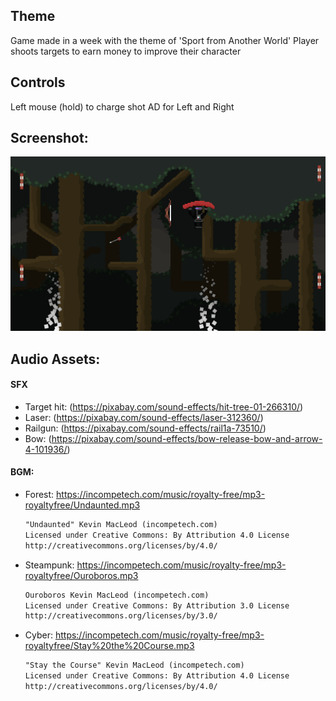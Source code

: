 ## Theme
Game made in a week with the theme of 'Sport from Another World'
Player shoots targets to earn money to improve their character

## Controls
Left mouse (hold) to charge shot
AD for Left and Right

## Screenshot:
![Demo](./Share/Demo.png)

## Audio Assets:
#### SFX
- Target hit: (https://pixabay.com/sound-effects/hit-tree-01-266310/)
- Laser: (https://pixabay.com/sound-effects/laser-312360/)
- Railgun: (https://pixabay.com/sound-effects/rail1a-73510/)
- Bow: (https://pixabay.com/sound-effects/bow-release-bow-and-arrow-4-101936/)

#### BGM:
- Forest: https://incompetech.com/music/royalty-free/mp3-royaltyfree/Undaunted.mp3
   ```md
   "Undaunted" Kevin MacLeod (incompetech.com)
   Licensed under Creative Commons: By Attribution 4.0 License
   http://creativecommons.org/licenses/by/4.0/
   ```
- Steampunk: https://incompetech.com/music/royalty-free/mp3-royaltyfree/Ouroboros.mp3
   ```md
   Ouroboros Kevin MacLeod (incompetech.com)
   Licensed under Creative Commons: By Attribution 3.0 License
   http://creativecommons.org/licenses/by/3.0/
   ```
- Cyber: https://incompetech.com/music/royalty-free/mp3-royaltyfree/Stay%20the%20Course.mp3
   ```md
   "Stay the Course" Kevin MacLeod (incompetech.com)
   Licensed under Creative Commons: By Attribution 4.0 License
   http://creativecommons.org/licenses/by/4.0/
   ```
